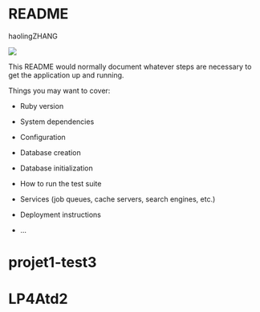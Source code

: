 # README

haolingZHANG


<a href="https://codeclimate.com/github/haolingzhang1/projet1/maintainability"><img src="https://api.codeclimate.com/v1/badges/a3fe4ed48bd8245b11c0/maintainability" /></a>


This README would normally document whatever steps are necessary to get the
application up and running.

Things you may want to cover:

* Ruby version

* System dependencies

* Configuration

* Database creation

* Database initialization

* How to run the test suite

* Services (job queues, cache servers, search engines, etc.)

* Deployment instructions

* ...
# projet1-test3
# LP4Atd2
<!--
[![Build Status](https://travis-ci.org/haolingzhang1/projet1.svg?branch=master)](https://travis-ci.org/haolingzhang1/projet1)--!>
